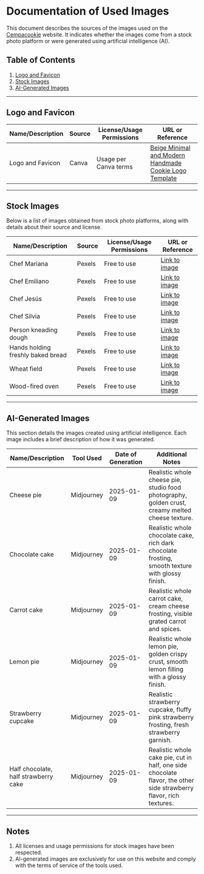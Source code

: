 # Documentation of Used Images

This document describes the sources of the images used on the [Cempacookie](https://mariomttz.github.io/cempacookie/) website. It indicates whether the images come from a stock photo platform or were generated using artificial intelligence (AI).

## Table of Contents

1. [Logo and Favicon](#logo-and-favicon)
2. [Stock Images](#stock-images)
3. [AI-Generated Images](#ai-generated-images)

---

## Logo and Favicon

| Name/Description | Source | License/Usage Permissions | URL or Reference                                                                                                                                     |
| ---------------- | ------ | ------------------------- | ---------------------------------------------------------------------------------------------------------------------------------------------------- |
| Logo and Favicon | Canva  | Usage per Canva terms     | [Beige Minimal and Modern Handmade Cookie Logo Template](https://www.canva.com/templates/EAE9GVOJUX8-beige-minimal-and-modern-handmade-cookie-logo/) |

---

## Stock Images

Below is a list of images obtained from stock photo platforms, along with details about their source and license.

| Name/Description                  | Source | License/Usage Permissions | URL or Reference                                                                                                     |
| --------------------------------- | ------ | ------------------------- | -------------------------------------------------------------------------------------------------------------------- |
| Chef Mariana                      | Pexels | Free to use               | [Link to image](https://www.pexels.com/photo/smiling-woman-kneading-dough-8902109/)                                  |
| Chef Emiliano                     | Pexels | Free to use               | [Link to image](https://www.pexels.com/photo/man-wearing-an-apron-preparing-food-5056637/)                           |
| Chef Jesús                        | Pexels | Free to use               | [Link to image](https://www.pexels.com/photo/a-man-wearing-a-black-and-white-striped-apron-and-a-black-hat-6605421/) |
| Chef Silvia                       | Pexels | Free to use               | [Link to image](https://www.pexels.com/photo/fashion-person-woman-festive-6957817/)                                  |
| Person kneading dough             | Pexels | Free to use               | [Link to image](https://www.pexels.com/photo/person-mixing-dough-9095/)                                              |
| Hands holding freshly baked bread | Pexels | Free to use               | [Link to image](https://www.pexels.com/photo/human-holding-a-bread-745988/)                                          |
| Wheat field                       | Pexels | Free to use               | [Link to image](https://www.pexels.com/photo/brown-wheat-under-blue-sky-162769/)                                     |
| Wood-fired oven                   | Pexels | Free to use               | [Link to image](https://www.pexels.com/photo/photo-of-burning-wood-10647695/)                                        |

---

## AI-Generated Images

This section details the images created using artificial intelligence. Each image includes a brief description of how it was generated.

| Name/Description                     | Tool Used  | Date of Generation | Additional Notes                                                                                                   |
| ------------------------------------ | ---------- | ------------------ | ------------------------------------------------------------------------------------------------------------------ |
| Cheese pie                           | Midjourney | 2025-01-09         | Realistic whole cheese pie, studio food photography, golden crust, creamy melted cheese texture.                   |
| Chocolate cake                       | Midjourney | 2025-01-09         | Realistic whole chocolate cake, rich dark chocolate frosting, smooth texture with glossy finish.                   |
| Carrot cake                          | Midjourney | 2025-01-09         | Realistic whole carrot cake, cream cheese frosting, visible grated carrot and spices.                              |
| Lemon pie                            | Midjourney | 2025-01-09         | Realistic whole lemon pie, golden crispy crust, smooth lemon filling with a glossy finish.                         |
| Strawberry cupcake                   | Midjourney | 2025-01-09         | Realistic strawberry cupcake, fluffy pink strawberry frosting, fresh strawberry garnish.                           |
| Half chocolate, half strawberry cake | Midjourney | 2025-01-09         | Realistic whole cake pie, cut in half, one side chocolate flavor, the other side strawberry flavor, rich textures. |

---

## Notes

1. All licenses and usage permissions for stock images have been respected.
2. AI-generated images are exclusively for use on this website and comply with the terms of service of the tools used.
